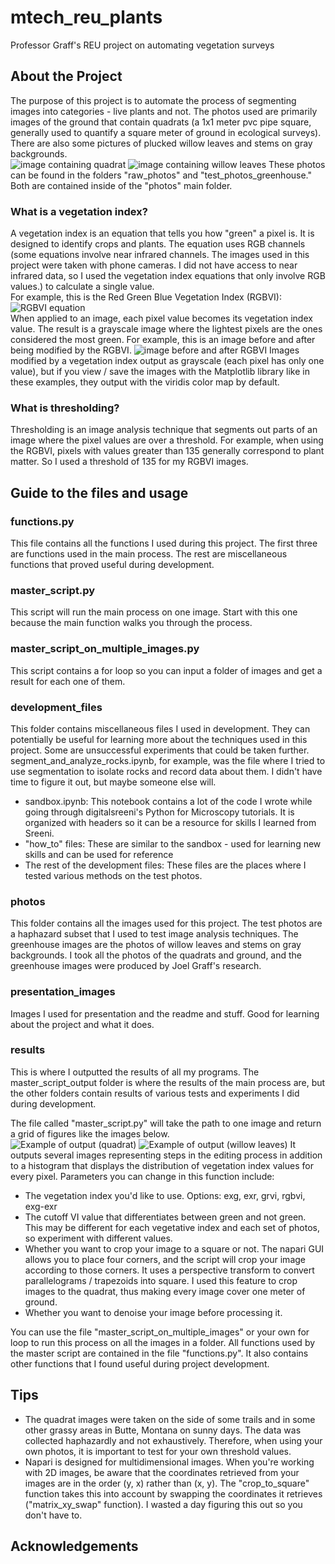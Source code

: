 # mtech_reu_plants
 Professor Graff's REU project on automating vegetation surveys

## About the Project
The purpose of this project is to automate the process of segmenting images into categories - live plants and not. The photos used are primarily images of the ground that contain quadrats (a 1x1 meter pvc pipe square, generally used to quantify a square meter of ground in ecological surveys). There are also some pictures of plucked willow leaves and stems on gray backgrounds.  
![image containing quadrat](raw_photos/20240530_164307.jpg)
![image containing willow leaves](test_photos_greenhouse/image_1.JPG)
These photos can be found in the folders "raw_photos" and "test_photos_greenhouse." Both are contained inside of the "photos" main folder. 

### What is a vegetation index?
A vegetation index is an equation that tells you how "green" a pixel is. It is designed to identify crops and plants. The equation uses RGB channels (some equations involve near infrared channels. The images used in this project were taken with phone cameras. I did not have access to near infrared data, so I used the vegetation index equations that only involve RGB values.) to calculate a single value.  
For example, this is the Red Green Blue Vegetation Index (RGBVI):  
![RGBVI equation](presentation_images/RGBVI_with_background.png)  
When applied to an image, each pixel value becomes its vegetation index value. The result is a grayscale image where the lightest pixels are the ones considered the most green. 
For example, this is an image before and after being modified by the RGBVI.
![image before and after RGBVI](presentation_images/before_and_after_rgbvi_image_15.png)
Images modified by a vegetation index output as grayscale (each pixel has only one value), but if you view / save the images with the Matplotlib library like in these examples, they output with the viridis color map by default. 

### What is thresholding?
Thresholding is an image analysis technique that segments out parts of an image where the pixel values are over a threshold. For example, when using the RGBVI, pixels with values greater than 135 generally correspond to plant matter. So I used a threshold of 135 for my RGBVI images.

## Guide to the files and usage
### functions.py
This file contains all the functions I used during this project. The first three are functions used in the main process. The rest are miscellaneous functions that proved useful during development. 

### master_script.py
This script will run the main process on one image. Start with this one because the main function walks you through the process. 

### master_script_on_multiple_images.py
This script contains a for loop so you can input a folder of images and get a result for each one of them.

### development_files
This folder contains miscellaneous files I used in development. They can potentially be useful for learning more about the techniques used in this project. Some are unsuccessful experiments that could be taken further. segment_and_analyze_rocks.ipynb, for example, was the file where I tried to use segmentation to isolate rocks and record data about them. I didn't have time to figure it out, but maybe someone else will.
- sandbox.ipynb:
    This notebook contains a lot of the code I wrote while going through digitalsreeni's Python for Microscopy tutorials. It is organized with headers so it can be a resource for skills I learned from Sreeni.
- "how_to" files:
    These are similar to the sandbox - used for learning new skills and can be used for reference
- The rest of the development files: 
    These files are the places where I tested various methods on the test photos. 

### photos
This folder contains all the images used for this project. The test photos are a haphazard subset that I used to test image analysis techniques. The greenhouse images are the photos of willow leaves and stems on gray backgrounds. I took all the photos of the quadrats and ground, and the greenhouse images were produced by Joel Graff's research.

### presentation_images
Images I used for presentation and the readme and stuff. Good for learning about the project and what it does. 

### results
This is where I outputted the results of all my programs. The master_script_output folder is where the results of the main process are, but the other folders contain results of various tests and experiments I did during development. 


The file called "master_script.py" will take the path to one image and return a grid of figures like the images below.  
![Example of output (quadrat)](results/master_script_output/example.jpg) 
![Example of output (willow leaves)](results/master_script_output/example_greenhouse.jpg)
It outputs several images representing steps in the editing process in addition to a histogram that displays the distribution of vegetation index values for every pixel. 
Parameters you can change in this function include:
- The vegetation index you'd like to use. Options: exg, exr, grvi, rgbvi, exg-exr
- The cutoff VI value that differentiates between green and not green. This may be different for each vegetative index and each set of photos, so experiment with different values. 
- Whether you want to crop your image to a square or not. The napari GUI allows you to place four corners, and the script will crop your image according to those corners. It uses a perspective transform to convert parallelograms / trapezoids into square. I used this feature to crop images to the quadrat, thus making every image cover one meter of ground. 
- Whether you want to denoise your image before processing it.

You can use the file "master_script_on_multiple_images" or your own for loop to run this process on all the images in a folder. 
All functions used by the master script are contained in the file "functions.py". It also contains other functions that I found useful during project development. 

## Tips
- The quadrat images were taken on the side of some trails and in some other grassy areas in Butte, Montana on sunny days. The data was collected haphazardly and not exhaustively. Therefore, when using your own photos, it is important to test for your own threshold values.
- Napari is designed for multidimensional images. When you're working with 2D images, be aware that the coordinates retrieved from your images are in the order (y, x) rather than (x, y). The "crop_to_square" function takes this into account by swapping the coordinates it retrieves ("matrix_xy_swap" function). I wasted a day figuring this out so you don't have to. 

## Acknowledgements